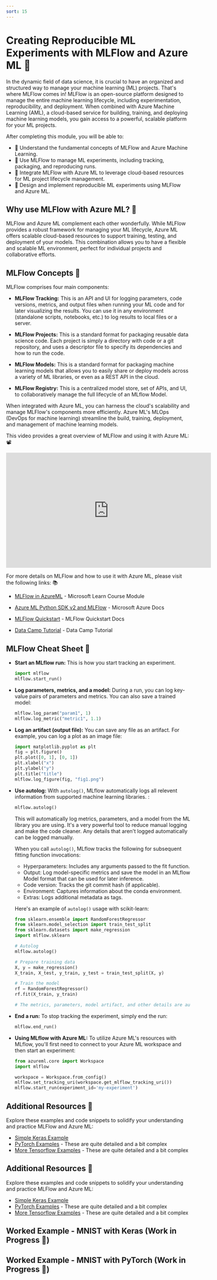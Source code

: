 ```yaml
---
sort: 15
---
```


# Creating Reproducible ML Experiments with MLFlow and Azure ML 🚀

In the dynamic field of data science, it is crucial to have an organized and structured way to manage your machine learning (ML) projects. That's where MLFlow comes in! MLFlow is an open-source platform designed to manage the entire machine learning lifecycle, including experimentation, reproducibility, and deployment. When combined with Azure Machine Learning (AML), a cloud-based service for building, training, and deploying machine learning models, you gain access to a powerful, scalable platform for your ML projects.

After completing this module, you will be able to:

- 🎯 Understand the fundamental concepts of MLFlow and Azure Machine Learning.
- 🎯 Use MLFlow to manage ML experiments, including tracking, packaging, and reproducing runs.
- 🎯 Integrate MLFlow with Azure ML to leverage cloud-based resources for ML project lifecycle management.
- 🎯 Design and implement reproducible ML experiments using MLFlow and Azure ML.

## Why use MLFlow with Azure ML? 🤔

MLFlow and Azure ML complement each other wonderfully. While MLFlow provides a robust framework for managing your ML lifecycle, Azure ML offers scalable cloud-based resources to support training, testing, and deployment of your models. This combination allows you to have a flexible and scalable ML environment, perfect for individual projects and collaborative efforts.

## MLFlow Concepts 📘

MLFlow comprises four main components:

- **MLFlow Tracking:** This is an API and UI for logging parameters, code versions, metrics, and output files when running your ML code and for later visualizing the results. You can use it in any environment (standalone scripts, notebooks, etc.) to log results to local files or a server.

- **MLFlow Projects:** This is a standard format for packaging reusable data science code. Each project is simply a directory with code or a git repository, and uses a descriptor file to specify its dependencies and how to run the code.

- **MLFlow Models:** This is a standard format for packaging machine learning models that allows you to easily share or deploy models across a variety of ML libraries, or even as a REST API in the cloud.

- **MLFlow Registry:** This is a centralized model store, set of APIs, and UI, to collaboratively manage the full lifecycle of an MLflow Model.

When integrated with Azure ML, you can harness the cloud's scalability and manage MLFlow's components more efficiently. Azure ML's MLOps (DevOps for machine learning) streamline the build, training, deployment, and management of machine learning models.

This video provides a great overview of MLFlow and using it with Azure ML: 📽️

<div style="text-align:center">
<iframe width="560" height="315" src="https://www.youtube.com/embed/2DLG1yo8JxM" title="YouTube video player" frameborder="0" allow="accelerometer; autoplay; clipboard-write; encrypted-media; gyroscope; picture-in-picture; web-share" allowfullscreen></iframe>
</div>

For more details on MLFlow  and how to use it with Azure ML, please visit the following links: 📚

- [MLFlow in AzureML](https://learn.microsoft.com/en-us/training/modules/train-models-training-mlflow-jobs/) - Microsoft Learn Course Module

- [Azure ML Python SDK v2 and MLFlow](https://learn.microsoft.com/en-us/azure/machine-learning/concept-mlflow?view=azureml-api-2) - Microsoft Azure Docs

- [MLFlow Quickstart](https://mlflow.org/docs/latest/quickstart.html) - MLFlow Quickstart Docs

- [Data Camp Tutorial](https://www.datacamp.com/tutorial/mlflow-streamline-machine-learning-workflow) - Data Camp Tutorial

## MLFlow Cheat Sheet 📄

- **Start an MLflow run:** This is how you start tracking an experiment.
    ```python
    import mlflow
    mlflow.start_run()
    ```
- **Log parameters, metrics, and a model:** During a run, you can log key-value pairs of parameters and metrics. You can also save a trained model:
    ```python
    mlflow.log_param("param1", 1)
    mlflow.log_metric("metric1", 1.1)
    ```
- **Log an artifact (output file):** You can save any file as an artifact. For example, you can log a plot as an image file:
    ```python
    import matplotlib.pyplot as plt
    fig = plt.figure()
    plt.plot([0, 1], [0, 1])
    plt.xlabel("x")
    plt.ylabel("y")
    plt.title("title")
    mlflow.log_figure(fig, "fig1.png")
    ```
- **Use autolog:** With `autolog()`, MLflow automatically logs all relevent information from supported machine learning libraries. :
    ```python
    mlflow.autolog()
    ```
   This will automatically log metrics, parameters, and a model from the ML library you are using. It's a very powerful tool to reduce manual logging and make the code cleaner. Any details that aren't logged automatically can be logged manually.

   When you call `autolog()`, MLflow tracks the following for subsequent fitting function invocations:

    - Hyperparameters: Includes any arguments passed to the fit function.
    - Output: Log model-specific metrics and save the model in an MLflow Model format that can be used for later inference.
    - Code version: Tracks the git commit hash (if applicable).
    - Environment: Captures information about the conda environment.
    - Extras: Logs additional metadata as tags.

    Here's an example of `autolog()` usage with scikit-learn:

    ```python
    from sklearn.ensemble import RandomForestRegressor
    from sklearn.model_selection import train_test_split
    from sklearn.datasets import make_regression
    import mlflow.sklearn

    # Autolog
    mlflow.autolog()

    # Prepare training data
    X, y = make_regression()
    X_train, X_test, y_train, y_test = train_test_split(X, y)

    # Train the model
    rf = RandomForestRegressor()
    rf.fit(X_train, y_train)

    # The metrics, parameters, model artifact, and other details are automatically logged
    ```
   
- **End a run:** To stop tracking the experiment, simply end the run:
    ```python
    mlflow.end_run()
    ```
- **Using MLflow with Azure ML:** To utilize Azure ML's resources with MLflow, you'll first need to connect to your Azure ML workspace and then start an experiment:
    ```python
    from azureml.core import Workspace
    import mlflow

    workspace = Workspace.from_config()
    mlflow.set_tracking_uri(workspace.get_mlflow_tracking_uri())
    mlflow.start_run(experiment_id='my-experiment')
    ```

## Additional Resources 🔖

Explore these examples and code snippets to solidify your understanding and practice MLFlow and Azure ML:

- [Simple Keras Example](https://github.com/mlflow/mlflow/blob/master/examples/keras/train.py)
- [PyTorch Examples](https://github.com/mlflow/mlflow/tree/master/examples/pytorch) - These are quite detailed and a bit complex
- [More Tensorflow Examples](https://github.com/mlflow/mlflow/tree/master/examples/tensorflow) - These are quite detailed and a bit complex

## Additional Resources 🔖

Explore these examples and code snippets to solidify your understanding and practice MLFlow and Azure ML:

- [Simple Keras Example](https://github.com/mlflow/mlflow/blob/master/examples/keras/train.py)
- [PyTorch Examples](https://github.com/mlflow/mlflow/tree/master/examples/pytorch) - These are quite detailed and a bit complex
- [More Tensorflow Examples](https://github.com/mlflow/mlflow/tree/master/examples/tensorflow) - These are quite detailed and a bit complex


## Worked Example - MNIST with Keras (Work in Progress 🚧)


## Worked Example - MNIST with PyTorch (Work in Progress 🚧)